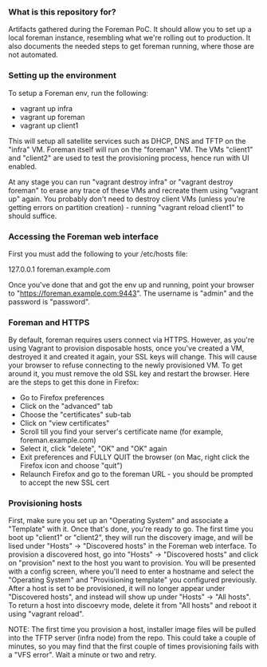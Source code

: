 ### What is this repository for? ###

Artifacts gathered during the Foreman PoC. It should allow you to set up a local foreman instance, resembling what we're rolling out to production. It also documents the needed steps to get foreman running, where those are not automated.


### Setting up the environment ###

To setup a Foreman env, run the following:

* vagrant up infra
* vagrant up foreman
* vagrant up client1

This will setup all satellite services such as DHCP, DNS and TFTP on the "infra" VM. Foreman itself will run on the "foreman" VM.
The VMs "client1" and "client2" are used to test the provisioning process, hence run with UI enabled.

At any stage you can run "vagrant destroy infra" or "vagrant destroy foreman" to erase any trace of these VMs and recreate them using "vagrant up" again.
You probably don't need to destroy client VMs (unless you're getting errors on partition creation) - running "vagrant reload client1" to should suffice.


### Accessing the Foreman web interface ###

First you must add the following to your /etc/hosts file:

127.0.0.1 foreman.example.com

Once you've done that and got the env up and running, point your browser to "https://foreman.example.com:9443".
The username is "admin" and the password is "password".


### Foreman and HTTPS ###

By default, foreman requires users connect via HTTPS. However, as you're using Vagrant to provision disposable hosts, once you've created a VM, destroyed it and created it again, your SSL keys will change. This will cause your browser to refuse connecting to the newly provisioned VM. To get around it, you must remove the old SSL key and restart the browser. Here are the steps to get this done in Firefox:

* Go to Firefox preferences
* Click on the "advanced" tab
* Choose the "certificates" sub-tab
* Click on "view certificates"
* Scroll till you find your server's certificate name (for example, foreman.example.com)
* Select it, click "delete", "OK" and "OK" again
* Exit preferences and FULLY QUIT the browser (on Mac, right click the Firefox icon and choose "quit")
* Relaunch Firefox and go to the foreman URL - you should be prompted to accept the new SSL cert


### Provisioning hosts ###

First, make sure you set up an "Operating System" and associate a "Template" with it. Once that's done, you're ready to go.
The first time you boot up "client1" or "client2", they will run the discovery image, and will be lised under "Hosts" -> "Discovered hosts" in the Foreman web interface.
To provision a discovered host, go into "Hosts" -> "Discovered hosts" and click on "provision" next to the host you want to provision. You will be presented with a config screen, where you'll need to enter a hostname and select the "Operating System" and "Provisioning template" you configured previously. After a host is set to be provisioned, it will no longer appear under "Discovered hosts", and instead will show up under "Hosts" -> "All hosts".
To return a host into discoevry mode, delete it from "All hosts" and reboot it using "vagrant reload".

NOTE: The first time you provision a host, installer image files will be pulled into the TFTP server (infra node) from the repo. This could take a couple of minutes, so you may find that the first couple of times provisioning fails with a "VFS error". Wait a minute or two and retry.

